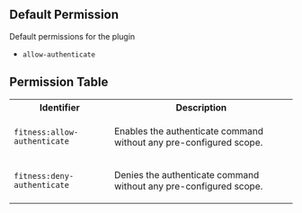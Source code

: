 ## Default Permission

Default permissions for the plugin

- `allow-authenticate`

## Permission Table

<table>
<tr>
<th>Identifier</th>
<th>Description</th>
</tr>


<tr>
<td>

`fitness:allow-authenticate`

</td>
<td>

Enables the authenticate command without any pre-configured scope.

</td>
</tr>

<tr>
<td>

`fitness:deny-authenticate`

</td>
<td>

Denies the authenticate command without any pre-configured scope.

</td>
</tr>
</table>
